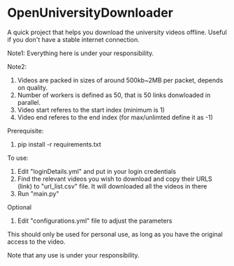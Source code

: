 # OpenUniversityDownloader

A quick project that helps you download the university videos offline. Useful if you don't have a stable internet connection.


Note1: 
Everything here is under your responsibility.

Note2:
1. Videos are packed in sizes of around 500kb~2MB per packet, depends on quality.
2. Number of workers is defined as 50, that is 50 links donwloaded in parallel. 
3. Video start referes to the start index (minimum is 1)
4. Video end referes to the end index (for max/unlimted define it as -1)


Prerequisite: 
1. pip install -r requirements.txt 


To use:

1. Edit "loginDetails.yml" and put in your login credentials 
2. Find the relevant videos you wish to download and copy their URLS (link) to "url_list.csv" file. It will downloaded all the videos in there
3. Run "main.py"

Optional

1. Edit "configurations.yml" file to adjust the parameters 



This should only be used for personal use, as long as you have the original access to the video. 

Note that any use is under your responsibility.
